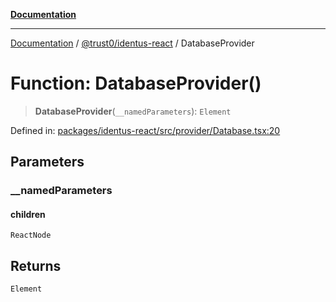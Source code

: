 [**Documentation**](../../../README.md)

***

[Documentation](../../../README.md) / [@trust0/identus-react](../README.md) / DatabaseProvider

# Function: DatabaseProvider()

> **DatabaseProvider**(`__namedParameters`): `Element`

Defined in: [packages/identus-react/src/provider/Database.tsx:20](https://github.com/trust0-project/identus/blob/2b13c843151e57332dc3754476ad09bb3156ecfa/packages/identus-react/src/provider/Database.tsx#L20)

## Parameters

### \_\_namedParameters

#### children

`ReactNode`

## Returns

`Element`
